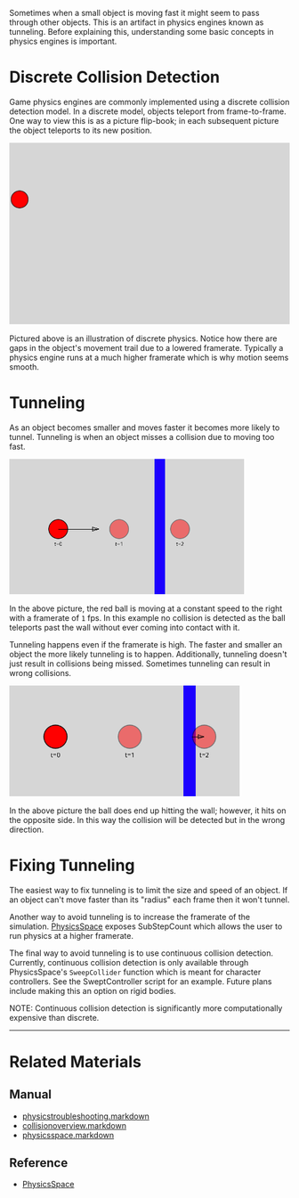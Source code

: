 Sometimes when a small object is moving fast it might seem to pass through other objects. This is an artifact in physics engines known as tunneling. Before explaining this, understanding some basic concepts in physics engines is important.

 #  Discrete Collision Detection
Game physics engines are commonly implemented using a discrete collision detection model. In a discrete model, objects teleport from frame-to-frame. One way to view this is as a picture flip-book; in each subsequent picture the object teleports to its new position.



![DiscretePhysics](https://raw.githubusercontent.com/ZilchEngine/ZilchFiles/master/doc_files/46691.gif)

Pictured above is an illustration of discrete physics. Notice how there are gaps in the object's movement trail due to a lowered framerate. Typically a physics engine runs at a much higher framerate which is why motion seems smooth.

 #  Tunneling
As an object becomes smaller and moves faster it becomes more likely to tunnel. Tunneling is when an object misses a collision due to moving too fast.



![Tunneling](https://raw.githubusercontent.com/ZilchEngine/ZilchFiles/master/doc_files/46693.PNG)

In the above picture, the red ball is moving at a constant speed to the right with a framerate of `1` fps. In this example no collision is detected as the ball teleports past the wall without ever coming into contact with it.

Tunneling happens even if the framerate is high. The faster and smaller an object the more likely tunneling is to happen. Additionally, tunneling doesn't just result in collisions being missed. Sometimes tunneling can result in wrong collisions.



![Tunneling2](https://raw.githubusercontent.com/ZilchEngine/ZilchFiles/master/doc_files/46695.PNG)


In the above picture the ball does end up hitting the wall; however, it hits on the opposite side. In this way the collision will be detected but in the wrong direction.

 #  Fixing Tunneling
The easiest way to fix tunneling is to limit the size and speed of an object. If an object can't move faster than its "radius" each frame then it won't tunnel.

Another way to avoid tunneling is to increase the framerate of the simulation. [PhysicsSpace](https://github.com/ZilchEngine/ZilchDocs/blob/master/zero_editor_documentation/zeromanual/physics/physicstroubleshooting/physicsspace.markdown) exposes SubStepCount  which allows the user to run physics at a higher framerate.

The final way to avoid tunneling is to use continuous collision detection. Currently, continuous collision detection is only available through PhysicsSpace's `SweepCollider` function  which is meant for character controllers. See the SweptController script for an example. Future plans include making this an option on rigid bodies. 

NOTE: Continuous collision detection is significantly more computationally expensive than discrete.

---
 # Related Materials
 ## Manual
- [physicstroubleshooting.markdown](https://github.com/ZilchEngine/ZilchDocs/blob/master/zero_editor_documentation/zeromanual/physics/physicstroubleshooting.markdown)
- [collisionoverview.markdown](https://github.com/ZilchEngine/ZilchDocs/blob/master/zero_editor_documentation/zeromanual/physics/physicstroubleshooting/collisionoverview.markdown)
- [physicsspace.markdown](https://github.com/ZilchEngine/ZilchDocs/blob/master/zero_editor_documentation/zeromanual/physics/physicstroubleshooting/physicsspace.markdown)
 ##  Reference
- [PhysicsSpace](https://github.com/ZilchEngine/ZilchDocs/blob/master/code_reference/class_reference/physicsspace.markdown) 

 